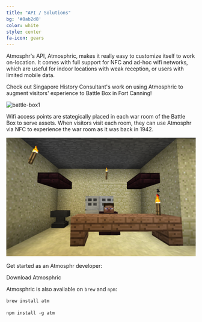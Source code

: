 ```yaml
---
title: "API / Solutions"
bg: '#8ab2d8'
color: white
style: center
fa-icon: gears
---
```


Atmosphr's API, Atmosphric, makes it really easy to customize itself to work on-location. It comes with full support for NFC and ad-hoc wifi networks, which are useful for indoor locations with weak reception, or users with limited mobile data.

Check out Singapore History Consultant's work on using Atmosphric to augment visitors' experience to Battle Box in Fort Canning!

![battle-box1](assets/battle-box1.JPG)

Wifi access points are stategically placed in each war room of the Battle Box to serve assets. When visitors visit each room, they can use Atmosphr via NFC to experience the war room as it was back in 1942.

![rendered-battle-box](assets/rendered-battle-box.png)

Get started as an Atmosphr developer:

<a class="pure-button download-button"><i class="fa fa-download fa-lg"></i> Download Atmosphric</a>

Atmosphric is also available on `brew` and `npm`:
    
    brew install atm

    npm install -g atm

